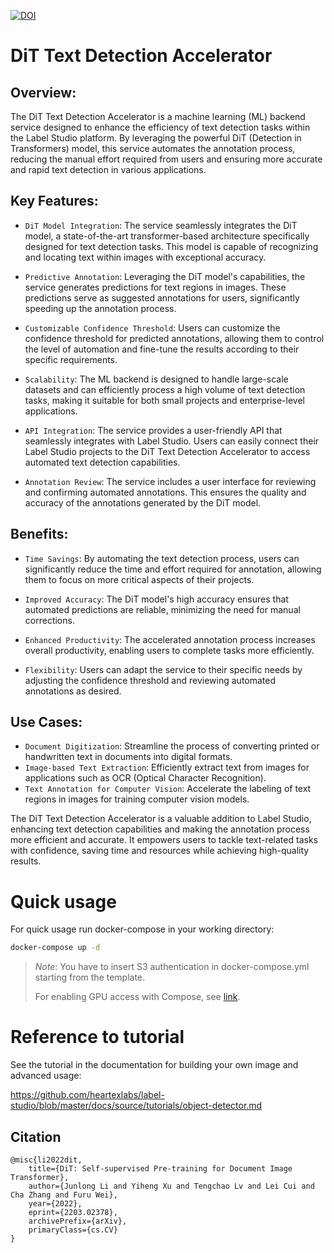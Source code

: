[![DOI](https://zenodo.org/badge/688424111.svg)](https://zenodo.org/badge/latestdoi/688424111)

# DiT Text Detection Accelerator

## Overview:
The DiT Text Detection Accelerator is a machine learning (ML) backend service designed to enhance the efficiency of text detection tasks within the Label Studio platform. By leveraging the powerful DiT (Detection in Transformers) model, this service automates the annotation process, reducing the manual effort required from users and ensuring more accurate and rapid text detection in various applications.

## Key Features:

* `DiT Model Integration`: The service seamlessly integrates the DiT model, a state-of-the-art transformer-based architecture specifically designed for text detection tasks. This model is capable of recognizing and locating text within images with exceptional accuracy.

* `Predictive Annotation`: Leveraging the DiT model's capabilities, the service generates predictions for text regions in images. These predictions serve as suggested annotations for users, significantly speeding up the annotation process.

* `Customizable Confidence Threshold`: Users can customize the confidence threshold for predicted annotations, allowing them to control the level of automation and fine-tune the results according to their specific requirements.

* `Scalability`: The ML backend is designed to handle large-scale datasets and can efficiently process a high volume of text detection tasks, making it suitable for both small projects and enterprise-level applications.

* `API Integration`: The service provides a user-friendly API that seamlessly integrates with Label Studio. Users can easily connect their Label Studio projects to the DiT Text Detection Accelerator to access automated text detection capabilities.

* `Annotation Review`: The service includes a user interface for reviewing and confirming automated annotations. This ensures the quality and accuracy of the annotations generated by the DiT model.

## Benefits:

* `Time Savings`: By automating the text detection process, users can significantly reduce the time and effort required for annotation, allowing them to focus on more critical aspects of their projects.

* `Improved Accuracy`: The DiT model's high accuracy ensures that automated predictions are reliable, minimizing the need for manual corrections.

* `Enhanced Productivity`: The accelerated annotation process increases overall productivity, enabling users to complete tasks more efficiently.

* `Flexibility`: Users can adapt the service to their specific needs by adjusting the confidence threshold and reviewing automated annotations as desired.

## Use Cases:

* `Document Digitization`: Streamline the process of converting printed or handwritten text in documents into digital formats.
* `Image-based Text Extraction`: Efficiently extract text from images for applications such as OCR (Optical Character Recognition).
* `Text Annotation for Computer Vision`: Accelerate the labeling of text regions in images for training computer vision models.

The DiT Text Detection Accelerator is a valuable addition to Label Studio, enhancing text detection capabilities and making the annotation process more efficient and accurate. It empowers users to tackle text-related tasks with confidence, saving time and resources while achieving high-quality results.

# Quick usage

For quick usage run docker-compose in your working directory:

```bash
docker-compose up -d
```

> *Note*: You have to insert S3 authentication in docker-compose.yml starting from the template.
> 
> For enabling GPU access with Compose, see [link](https://docs.docker.com/compose/gpu-support/).


# Reference to tutorial

See the tutorial in the documentation for building your own image and advanced usage:

https://github.com/heartexlabs/label-studio/blob/master/docs/source/tutorials/object-detector.md

## Citation

```
@misc{li2022dit,
    title={DiT: Self-supervised Pre-training for Document Image Transformer},
    author={Junlong Li and Yiheng Xu and Tengchao Lv and Lei Cui and Cha Zhang and Furu Wei},
    year={2022},
    eprint={2203.02378},
    archivePrefix={arXiv},
    primaryClass={cs.CV}
}
```
